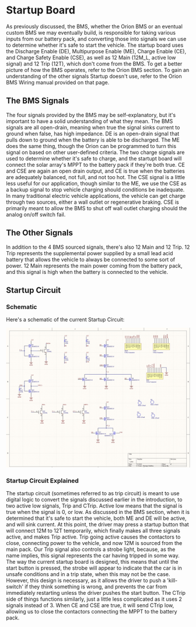 # Startup Board
As previously discussed, the BMS, whether the Orion BMS or an eventual custom BMS we may eventually build, is responsible for taking various inputs from our battery pack, and converting those into signals we can use to determine whether it's safe to start the vehicle. The startup board uses the Discharge Enable (DE), Multipurpose Enable (ME), Charge Enable (CE), and Charge Safety Enable (CSE), as well as 12 Main (12M_L, active low signal) and 12 Trip (12T), which don't come from the BMS. To get a better picture of how the BMS operates, refer to the Orion BMS section. To gain an understanding of the other signals Startup doesn't use, refer to the Orion BMS Wiring manual provided on that page.
## The BMS Signals
The four signals provided by the BMS may be self-explanatory, but it's important to have a solid understanding of what they mean. The BMS signals are all open-drain, meaning when true the signal sinks current to ground when false, has high impedance. DE is an open-drain signal that pulls down to ground when the battery is able to be discharged. The ME does the same thing, though the Orion can be programmed to turn this signal on based on other user-defined criteria. The two charge signals are used to determine whether it's safe to charge, and the startupt board will connect the solar array's MPPT to the battery pack if they're both true. CE and CSE are again an open drain output, and CE is true when the batteries are adequately balanced, not full, and not too hot. The CSE signal is a little less useful for our application, though similar to the ME, we use the CSE as a backup signal to stop vehicle charging should conditions be inadequate. In many traditional electric vehicle applications, the vehicle can get charge through two sources, either a wall outlet or regenerative braking. CSE is primarily meant to allow the BMS to shut off wall outlet charging should the analog on/off switch fail.
## The Other Signals
In addition to the 4 BMS sourced signals, there's also 12 Main and 12 Trip. 12 Trip represents the supplemental power supplied by a small lead acid battery that allows the vehicle to always be connected to some sort of power. 12 Main represents the main power coming from the battery pack, and this signal is high when the battery is connected to the vehicle. 
## Startup Circuit
### Schematic
Here's a schematic of the current Startup Circuit:

![Startup](/_static/BMS/Startup_Board.jpg)

### Startup Circuit Explained
The startup circuit (sometimes referred to as trip circuit) is meant to use digital logic to convert the signals discussed earlier in the introduction, to two active low signals, Trip and CTrip. Active low means that the signal is true when the signal is 0, or low. As discussed in the BMS section, when it is determined that it's safe to start the vehicle, both ME and DE will be active, and will sink current. At this point, the driver may press a startup button that will connect 12M to 12T temporarily, which finally makes all three signals active, and makes Trip active. Trip going active causes the contactors to close, connecting power to the vehicle, and now 12M is sourced from the main pack. 
Our Trip signal also controls a strobe light, because, as the name implies, this signal represents the car having tripped in some way. The way the current startup board is designed, this means that until the start button is pressed, the strobe will appear to indicate that the car is in unsafe conditions and in a trip state, when this may not be the case. However, this design is necessary, as it allows the driver to push a 'kill-switch' if they think something is wrong, and prevents the car from immediately restarting unless the driver pushes the start button. 
The CTrip side of things functions similarly, just a little less complicated as it uses 2 signals instead of 3. When CE and CSE are true, it will send CTrip low, allowing us to close the contactors connecting the MPPT to the battery pack. 
